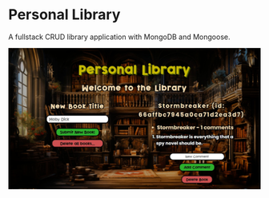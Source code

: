 # Personal Library

A fullstack CRUD library application with MongoDB and Mongoose.

![Project Screenshot](public/library.jpeg)
